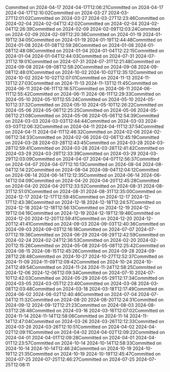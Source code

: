 Committed on 2024-04-17 2024-04-17T12:06:21Committed on 2024-04-17 2024-04-17T12:10:02Committed on 2024-03-27 2024-03-27T12:01:02Committed on 2024-03-27 2024-03-27T12:23:46Committed on 2024-02-04 2024-02-04T12:42:02Committed on 2024-02-04 2024-02-04T12:26:39Committed on 2024-02-09 2024-02-09T12:03:24Committed on 2024-02-09 2024-02-09T12:20:36Committed on 2024-01-19 2024-01-19T12:34:05Committed on 2024-01-19 2024-01-19T12:44:48Committed on 2024-01-08 2024-01-08T12:59:26Committed on 2024-01-08 2024-01-08T12:48:08Committed on 2024-01-04 2024-01-04T12:22:15Committed on 2024-01-04 2024-01-04T12:44:03Committed on 2024-07-31 2024-07-31T12:19:01Committed on 2024-07-31 2024-07-31T12:21:48Committed on 2024-09-08 2024-09-08T12:58:20Committed on 2024-09-08 2024-09-08T12:48:01Committed on 2024-10-02 2024-10-02T12:35:12Committed on 2024-10-02 2024-10-02T12:07:01Committed on 2024-11-13 2024-11-13T12:27:03Committed on 2024-11-13 2024-11-13T12:11:45Committed on 2024-06-11 2024-06-11T12:16:57Committed on 2024-06-11 2024-06-11T12:55:42Committed on 2024-06-11 2024-06-11T12:29:33Committed on 2024-05-10 2024-05-10T12:55:24Committed on 2024-05-10 2024-05-10T12:37:32Committed on 2024-05-10 2024-05-10T12:26:22Committed on 2024-05-06 2024-05-06T12:25:25Committed on 2024-05-06 2024-05-06T12:21:08Committed on 2024-05-06 2024-05-06T12:54:39Committed on 2024-03-03 2024-03-03T12:44:44Committed on 2024-03-03 2024-03-03T12:06:32Committed on 2024-04-11 2024-04-11T12:37:54Committed on 2024-04-11 2024-04-11T12:46:32Committed on 2024-02-06 2024-02-06T12:34:33Committed on 2024-02-06 2024-02-06T12:45:19Committed on 2024-03-28 2024-03-28T12:43:45Committed on 2024-03-28 2024-03-28T12:59:41Committed on 2024-03-28 2024-03-28T12:41:42Committed on 2024-03-29 2024-03-29T12:33:39Committed on 2024-03-29 2024-03-29T12:03:09Committed on 2024-04-07 2024-04-07T12:56:37Committed on 2024-04-07 2024-04-07T12:10:13Committed on 2024-08-04 2024-08-04T12:14:22Committed on 2024-08-04 2024-08-04T12:04:12Committed on 2024-06-14 2024-06-14T12:12:35Committed on 2024-06-14 2024-06-14T12:04:09Committed on 2024-04-20 2024-04-20T12:45:28Committed on 2024-04-20 2024-04-20T12:33:52Committed on 2024-08-31 2024-08-31T12:51:01Committed on 2024-08-31 2024-08-31T12:35:00Committed on 2024-12-17 2024-12-17T12:59:45Committed on 2024-12-17 2024-12-17T12:43:38Committed on 2024-12-18 2024-12-18T12:24:57Committed on 2024-12-18 2024-12-18T12:56:13Committed on 2024-12-19 2024-12-19T12:04:16Committed on 2024-12-19 2024-12-19T12:19:46Committed on 2024-12-20 2024-12-20T12:59:41Committed on 2024-12-20 2024-12-20T12:41:41Committed on 2024-09-03 2024-09-03T12:40:36Committed on 2024-09-03 2024-09-03T12:16:18Committed on 2024-07-07 2024-07-07T12:19:36Committed on 2024-06-29 2024-06-29T12:42:59Committed on 2024-02-24 2024-02-24T12:36:53Committed on 2024-02-20 2024-02-20T12:15:26Committed on 2024-05-08 2024-05-08T12:25:42Committed on 2024-08-15 2024-08-15T12:45:26Committed on 2024-09-28 2024-09-28T12:28:48Committed on 2024-10-27 2024-10-27T12:52:37Committed on 2024-11-09 2024-11-09T12:09:42Committed on 2024-10-24 2024-10-24T12:49:54Committed on 2024-11-24 2024-11-24T12:58:25Committed on 2024-12-06 2024-12-06T12:09:34Committed on 2024-07-10 2024-07-10T12:42:03Committed on 2024-05-29 2024-05-29T12:17:34Committed on 2024-03-05 2024-03-05T12:23:40Committed on 2024-03-08 2024-03-08T12:03:48Committed on 2024-03-18 2024-03-18T12:17:49Committed on 2024-06-02 2024-06-02T12:40:46Committed on 2024-07-04 2024-07-04T12:11:32Committed on 2024-08-20 2024-08-20T12:24:31Committed on 2024-09-12 2024-09-12T12:21:23Committed on 2024-08-03 2024-08-03T12:26:48Committed on 2024-03-16 2024-03-16T12:07:02Committed on 2024-11-14 2024-11-14T12:58:06Committed on 2024-11-14 2024-11-14T12:47:04Committed on 2024-03-26 2024-03-26T12:12:33Committed on 2024-03-26 2024-03-26T12:10:51Committed on 2024-04-02 2024-04-02T12:09:11Committed on 2024-04-02 2024-04-02T12:09:22Committed on 2024-04-01 2024-04-01T12:09:28Committed on 2024-04-01 2024-04-01T12:23:57Committed on 2024-10-14 2024-10-14T12:58:33Committed on 2024-10-14 2024-10-14T12:46:24Committed on 2024-10-19 2024-10-19T12:21:35Committed on 2024-10-19 2024-10-19T12:45:47Committed on 2024-07-25 2024-07-25T12:46:27Committed on 2024-07-25 2024-07-25T12:08:11